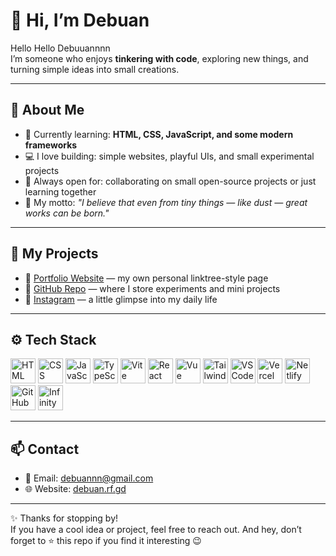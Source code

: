 # 👋 Hi, I’m Debuan  

Hello Hello Debuuannnn  
I’m someone who enjoys **tinkering with code**, exploring new things, and turning simple ideas into small creations.  

---

## 🚀 About Me
- 🌱 Currently learning: **HTML, CSS, JavaScript, and some modern frameworks**  
- 💻 I love building: simple websites, playful UIs, and small experimental projects  
- 🤝 Always open for: collaborating on small open-source projects or just learning together  
- 🎯 My motto: *"I believe that even from tiny things — like dust — great works can be born."*  

---

## 📂 My Projects
- 🔗 [Portfolio Website](https://debuan.rf.gd) — my own personal linktree-style page  
- 🔗 [GitHub Repo](https://github.com/debuann) — where I store experiments and mini projects  
- 🔗 [Instagram](https://instagram.com/dhiiii.traaa) — a little glimpse into my daily life  

---

## ⚙️ Tech Stack
<p>
  <!-- Code -->
  <img src="https://cdn.jsdelivr.net/gh/devicons/devicon/icons/html5/html5-original.svg" width="40" height="40" alt="HTML" />
  <img src="https://cdn.jsdelivr.net/gh/devicons/devicon/icons/css3/css3-original.svg" width="40" height="40" alt="CSS" />
  <img src="https://cdn.jsdelivr.net/gh/devicons/devicon/icons/javascript/javascript-original.svg" width="40" height="40" alt="JavaScript" />
  <img src="https://cdn.jsdelivr.net/gh/devicons/devicon/icons/typescript/typescript-original.svg" width="40" height="40" alt="TypeScript" />
  <img src="https://cdn.jsdelivr.net/gh/devicons/devicon/icons/vitejs/vitejs-original.svg" width="40" height="40" alt="Vite" />
  <img src="https://cdn.jsdelivr.net/gh/devicons/devicon/icons/react/react-original.svg" width="40" height="40" alt="React" />
  <img src="https://cdn.jsdelivr.net/gh/devicons/devicon/icons/vuejs/vuejs-original.svg" width="40" height="40" alt="Vue" />
  <img src="https://cdn.jsdelivr.net/gh/devicons/devicon/icons/tailwindcss/tailwindcss-plain.svg" width="40" height="40" alt="TailwindCSS" />
  
  <!-- Editor -->
  <img src="https://cdn.jsdelivr.net/gh/devicons/devicon/icons/vscode/vscode-original.svg" width="40" height="40" alt="VS Code" />

  <!-- Hosting -->
  <img src="https://cdn.jsdelivr.net/gh/devicons/devicon/icons/vercel/vercel-original.svg" width="40" height="40" alt="Vercel" />
  <img src="https://cdn.jsdelivr.net/gh/devicons/devicon/icons/netlify/netlify-original.svg" width="40" height="40" alt="Netlify" />
  <img src="https://cdn.jsdelivr.net/gh/devicons/devicon/icons/github/github-original.svg" width="40" height="40" alt="GitHub Pages" />
  <img src="https://img.icons8.com/ios-filled/50/ffffff/cloud.png" width="40" height="40" alt="InfinityFree" />
</p>

---

## 📫 Contact
- 📧 Email: [debuannn@gmail.com](mailto:debuannn@gmail.com)  
- 🌐 Website: [debuan.rf.gd](https://debuan.rf.gd)  

---

✨ Thanks for stopping by!  
If you have a cool idea or project, feel free to reach out. And hey, don’t forget to ⭐ this repo if you find it interesting 😉  
